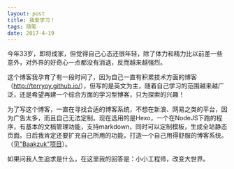 ```yaml
---
layout: post
title: 我爱学习！
tags: 随笔
date: 2017-4-19
---
```


今年33岁，即将成家，但觉得自己心态还很年轻，除了体力和精力比以前差一些意外，对外界的好奇心一点都没有消退，反而越来越强烈。

这个博客我孕育了有一段时间了，因为自己一直有积累技术方面的博客（<http://terryoy.github.io/>），但写的是英文为主，随着自己学习的范围越来越广泛，还是希望再建一个综合方面的学习型博客，只为探索的兴趣！

为了写这个博客，一直在寻找合适的博客系统，不想在新浪、网易之类的平台，因为广告太多，而且自己无法定制。现在选用的是Hexo，一个在NodeJS下跑的程序，有基本的文稿管理功能，支持markdown，同时可以定制模板，生成全站静态页面。日后我肯定还要扩充自己所用的功能，打造一个自己用得舒服的博客系统。（见["Baakzuk"项目](https://terryoy.github.io/baakzuk)）。

如果问我人生追求是什么，在这里我的回答是：小小工程师，改变大世界。
